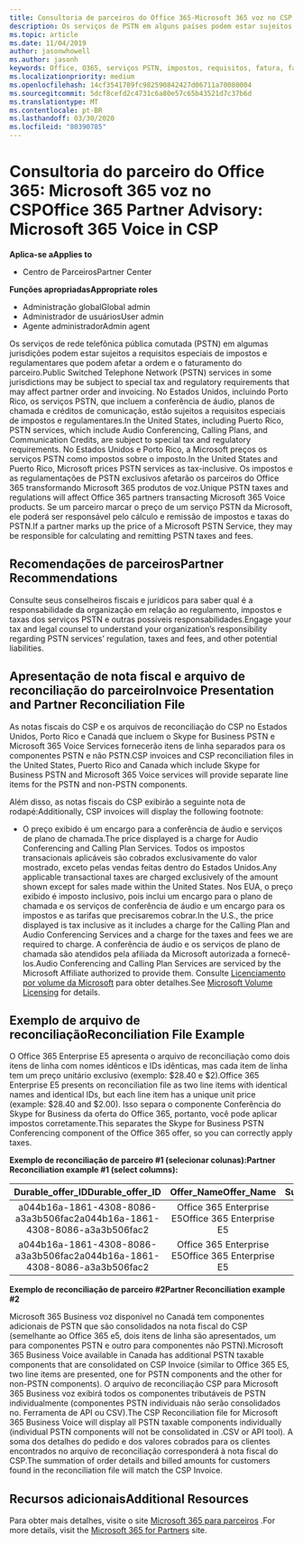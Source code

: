 ```yaml
---
title: Consultoria de parceiros do Office 365-Microsoft 365 voz no CSP | Centro de parceiros
description: Os serviços de PSTN em alguns países podem estar sujeitos a requisitos especiais de impostos e regulatórios que podem afetar a ordem e o faturamento do parceiro.
ms.topic: article
ms.date: 11/04/2019
author: jasonwhowell
ms.author: jasonh
keywords: Office, O365, serviços PSTN, impostos, requisitos, fatura, faturamento
ms.localizationpriority: medium
ms.openlocfilehash: 14cf3541789fc982590842427d06711a70080004
ms.sourcegitcommit: 5dcf8cefd2c4731c6a80e57c65b43521d7c37b6d
ms.translationtype: MT
ms.contentlocale: pt-BR
ms.lasthandoff: 03/30/2020
ms.locfileid: "80390785"
---
```

# <a name="office-365-partner-advisory-microsoft-365-voice-in-csp"></a><span data-ttu-id="16ed4-104">Consultoria do parceiro do Office 365: Microsoft 365 voz no CSP</span><span class="sxs-lookup"><span data-stu-id="16ed4-104">Office 365 Partner Advisory: Microsoft 365 Voice in CSP</span></span>

<span data-ttu-id="16ed4-105">**Aplica-se a**</span><span class="sxs-lookup"><span data-stu-id="16ed4-105">**Applies to**</span></span>

- <span data-ttu-id="16ed4-106">Centro de Parceiros</span><span class="sxs-lookup"><span data-stu-id="16ed4-106">Partner Center</span></span>  

<span data-ttu-id="16ed4-107">**Funções apropriadas**</span><span class="sxs-lookup"><span data-stu-id="16ed4-107">**Appropriate roles**</span></span>
-   <span data-ttu-id="16ed4-108">Administração global</span><span class="sxs-lookup"><span data-stu-id="16ed4-108">Global admin</span></span>
-   <span data-ttu-id="16ed4-109">Administrador de usuários</span><span class="sxs-lookup"><span data-stu-id="16ed4-109">User admin</span></span>
-   <span data-ttu-id="16ed4-110">Agente administrador</span><span class="sxs-lookup"><span data-stu-id="16ed4-110">Admin agent</span></span>

<span data-ttu-id="16ed4-111">Os serviços de rede telefônica pública comutada (PSTN) em algumas jurisdições podem estar sujeitos a requisitos especiais de impostos e regulamentares que podem afetar a ordem e o faturamento do parceiro.</span><span class="sxs-lookup"><span data-stu-id="16ed4-111">Public Switched Telephone Network (PSTN) services in some jurisdictions may be subject to special tax and regulatory requirements that may affect partner order and invoicing.</span></span> <span data-ttu-id="16ed4-112">No Estados Unidos, incluindo Porto Rico, os serviços PSTN, que incluem a conferência de áudio, planos de chamada e créditos de comunicação, estão sujeitos a requisitos especiais de impostos e regulamentares.</span><span class="sxs-lookup"><span data-stu-id="16ed4-112">In the United States, including Puerto Rico, PSTN services, which include Audio Conferencing, Calling Plans, and Communication Credits, are subject to special tax and regulatory requirements.</span></span> <span data-ttu-id="16ed4-113">No Estados Unidos e Porto Rico, a Microsoft preços os serviços PSTN como impostos sobre o imposto.</span><span class="sxs-lookup"><span data-stu-id="16ed4-113">In the United States and Puerto Rico, Microsoft prices PSTN services as tax-inclusive.</span></span>  <span data-ttu-id="16ed4-114">Os impostos e as regulamentações de PSTN exclusivos afetarão os parceiros do Office 365 transformando Microsoft 365 produtos de voz.</span><span class="sxs-lookup"><span data-stu-id="16ed4-114">Unique PSTN taxes and regulations will affect Office 365 partners transacting Microsoft 365 Voice products.</span></span>  <span data-ttu-id="16ed4-115">Se um parceiro marcar o preço de um serviço PSTN da Microsoft, ele poderá ser responsável pelo cálculo e remissão de impostos e taxas do PSTN.</span><span class="sxs-lookup"><span data-stu-id="16ed4-115">If a partner marks up the price of a Microsoft PSTN Service, they may be responsible for calculating and remitting PSTN taxes and fees.</span></span>

## <a name="partner-recommendations"></a><span data-ttu-id="16ed4-116">Recomendações de parceiros</span><span class="sxs-lookup"><span data-stu-id="16ed4-116">Partner Recommendations</span></span>

<span data-ttu-id="16ed4-117">Consulte seus conselheiros fiscais e jurídicos para saber qual é a responsabilidade da organização em relação ao regulamento, impostos e taxas dos serviços PSTN e outras possíveis responsabilidades.</span><span class="sxs-lookup"><span data-stu-id="16ed4-117">Engage your tax and legal counsel to understand your organization’s responsibility regarding PSTN services’ regulation, taxes and fees, and other potential liabilities.</span></span>

## <a name="invoice-presentation-and-partner-reconciliation-file"></a><span data-ttu-id="16ed4-118">Apresentação de nota fiscal e arquivo de reconciliação do parceiro</span><span class="sxs-lookup"><span data-stu-id="16ed4-118">Invoice Presentation and Partner Reconciliation File</span></span>

<span data-ttu-id="16ed4-119">As notas fiscais do CSP e os arquivos de reconciliação do CSP no Estados Unidos, Porto Rico e Canadá que incluem o Skype for Business PSTN e Microsoft 365 Voice Services fornecerão itens de linha separados para os componentes PSTN e não PSTN.</span><span class="sxs-lookup"><span data-stu-id="16ed4-119">CSP invoices and CSP reconciliation files in the United States, Puerto Rico and Canada which include Skype for Business PSTN and Microsoft 365 Voice services will provide separate line items for the PSTN and non-PSTN components.</span></span>

<span data-ttu-id="16ed4-120">Além disso, as notas fiscais do CSP exibirão a seguinte nota de rodapé:</span><span class="sxs-lookup"><span data-stu-id="16ed4-120">Additionally, CSP invoices will display the following footnote:</span></span>

* <span data-ttu-id="16ed4-121">O preço exibido é um encargo para a conferência de áudio e serviços de plano de chamada.</span><span class="sxs-lookup"><span data-stu-id="16ed4-121">The price displayed is a charge for Audio Conferencing and Calling Plan Services.</span></span>  <span data-ttu-id="16ed4-122">Todos os impostos transacionais aplicáveis são cobrados exclusivamente do valor mostrado, exceto pelas vendas feitas dentro do Estados Unidos.</span><span class="sxs-lookup"><span data-stu-id="16ed4-122">Any applicable transactional taxes are charged exclusively of the amount shown except for sales made within the United States.</span></span>  <span data-ttu-id="16ed4-123">Nos EUA, o preço exibido é imposto inclusivo, pois inclui um encargo para o plano de chamada e os serviços de conferência de áudio e um encargo para os impostos e as tarifas que precisaremos cobrar.</span><span class="sxs-lookup"><span data-stu-id="16ed4-123">In the U.S., the price displayed is tax inclusive as it includes a charge for the Calling Plan and Audio Conferencing Services and a charge for the taxes and fees we are required to charge.</span></span>  <span data-ttu-id="16ed4-124">A conferência de áudio e os serviços de plano de chamada são atendidos pela afiliada da Microsoft autorizada a fornecê-los.</span><span class="sxs-lookup"><span data-stu-id="16ed4-124">Audio Conferencing and Calling Plan Services are serviced by the Microsoft Affiliate authorized to provide them.</span></span>  <span data-ttu-id="16ed4-125">Consulte [Licenciamento por volume da Microsoft](https://go.microsoft.com/fwlink/?LinkId=690247) para obter detalhes.</span><span class="sxs-lookup"><span data-stu-id="16ed4-125">See [Microsoft Volume Licensing](https://go.microsoft.com/fwlink/?LinkId=690247) for details.</span></span>

## <a name="reconciliation-file-example"></a><span data-ttu-id="16ed4-126">Exemplo de arquivo de reconciliação</span><span class="sxs-lookup"><span data-stu-id="16ed4-126">Reconciliation File Example</span></span>

<span data-ttu-id="16ed4-127">O Office 365 Enterprise E5 apresenta o arquivo de reconciliação como dois itens de linha com nomes idênticos e IDs idênticas, mas cada item de linha tem um preço unitário exclusivo (exemplo: $28.40 e $2).</span><span class="sxs-lookup"><span data-stu-id="16ed4-127">Office 365 Enterprise E5 presents on reconciliation file as two line items with identical names and identical IDs, but each line item has a unique unit price (example: $28.40 and $2.00).</span></span> <span data-ttu-id="16ed4-128">Isso separa o componente Conferência do Skype for Business da oferta do Office 365, portanto, você pode aplicar impostos corretamente.</span><span class="sxs-lookup"><span data-stu-id="16ed4-128">This separates the Skype for Business PSTN Conferencing component of the Office 365 offer, so you can correctly apply taxes.</span></span>

<span data-ttu-id="16ed4-129">**Exemplo de reconciliação de parceiro #1 (selecionar colunas):**</span><span class="sxs-lookup"><span data-stu-id="16ed4-129">**Partner Reconciliation example #1 (select columns):**</span></span>

|<span data-ttu-id="16ed4-130">**Durable_offer_ID**</span><span class="sxs-lookup"><span data-stu-id="16ed4-130">**Durable_offer_ID**</span></span>|<span data-ttu-id="16ed4-131">**Offer_Name**</span><span class="sxs-lookup"><span data-stu-id="16ed4-131">**Offer_Name**</span></span>|<span data-ttu-id="16ed4-132">**Subscription_Start_Date**</span><span class="sxs-lookup"><span data-stu-id="16ed4-132">**Subscription_Start_Date**</span></span>|<span data-ttu-id="16ed4-133">**Subscription_End_Date**</span><span class="sxs-lookup"><span data-stu-id="16ed4-133">**Subscription_End_Date**</span></span>|<span data-ttu-id="16ed4-134">**Charge_Start_Date**</span><span class="sxs-lookup"><span data-stu-id="16ed4-134">**Charge_Start_Date**</span></span>|<span data-ttu-id="16ed4-135">**Charge_End_Date**</span><span class="sxs-lookup"><span data-stu-id="16ed4-135">**Charge_End_Date**</span></span>|<span data-ttu-id="16ed4-136">**Charge_Type**</span><span class="sxs-lookup"><span data-stu-id="16ed4-136">**Charge_Type**</span></span>|<span data-ttu-id="16ed4-137">**Unit_Price**</span><span class="sxs-lookup"><span data-stu-id="16ed4-137">**Unit_Price**</span></span>|
|:----:|:----:|:----:|:----:|:----:|:----:|:----:|:----:|
|<span data-ttu-id="16ed4-138">a044b16a-1861-4308-8086-a3a3b506fac2</span><span class="sxs-lookup"><span data-stu-id="16ed4-138">a044b16a-1861-4308-8086-a3a3b506fac2</span></span>   |<span data-ttu-id="16ed4-139">Office 365 Enterprise E5</span><span class="sxs-lookup"><span data-stu-id="16ed4-139">Office 365 Enterprise E5</span></span>   |<span data-ttu-id="16ed4-140">8/10/2019 0:00</span><span class="sxs-lookup"><span data-stu-id="16ed4-140">8/10/2019 0:00</span></span>   |<span data-ttu-id="16ed4-141">8/11/2019 0:00</span><span class="sxs-lookup"><span data-stu-id="16ed4-141">8/11/2019 0:00</span></span>   |<span data-ttu-id="16ed4-142">8/11/2019 0:00</span><span class="sxs-lookup"><span data-stu-id="16ed4-142">8/11/2019 0:00</span></span>|<span data-ttu-id="16ed4-143">9/10/2019 0:00</span><span class="sxs-lookup"><span data-stu-id="16ed4-143">9/10/2019 0:00</span></span>   |<span data-ttu-id="16ed4-144">Taxa do ciclo</span><span class="sxs-lookup"><span data-stu-id="16ed4-144">Cycle fee</span></span>   |<span data-ttu-id="16ed4-145">28,40</span><span class="sxs-lookup"><span data-stu-id="16ed4-145">28.40</span></span>   |
|<span data-ttu-id="16ed4-146">a044b16a-1861-4308-8086-a3a3b506fac2</span><span class="sxs-lookup"><span data-stu-id="16ed4-146">a044b16a-1861-4308-8086-a3a3b506fac2</span></span>   |<span data-ttu-id="16ed4-147">Office 365 Enterprise E5</span><span class="sxs-lookup"><span data-stu-id="16ed4-147">Office 365 Enterprise E5</span></span>   |<span data-ttu-id="16ed4-148">8/10/2019 0:00</span><span class="sxs-lookup"><span data-stu-id="16ed4-148">8/10/2019 0:00</span></span>   |<span data-ttu-id="16ed4-149">8/11/2019 0:00</span><span class="sxs-lookup"><span data-stu-id="16ed4-149">8/11/2019 0:00</span></span>   |<span data-ttu-id="16ed4-150">8/11/2019 0:00</span><span class="sxs-lookup"><span data-stu-id="16ed4-150">8/11/2019 0:00</span></span>   |<span data-ttu-id="16ed4-151">9/10/2019 0:00</span><span class="sxs-lookup"><span data-stu-id="16ed4-151">9/10/2019 0:00</span></span>   |<span data-ttu-id="16ed4-152">Taxa do ciclo</span><span class="sxs-lookup"><span data-stu-id="16ed4-152">Cycle fee</span></span>   |<span data-ttu-id="16ed4-153">2.00</span><span class="sxs-lookup"><span data-stu-id="16ed4-153">2.00</span></span>   |

<span data-ttu-id="16ed4-154">**Exemplo de reconciliação de parceiro #2**</span><span class="sxs-lookup"><span data-stu-id="16ed4-154">**Partner Reconciliation example #2**</span></span>

<span data-ttu-id="16ed4-155">Microsoft 365 Business voz disponível no Canadá tem componentes adicionais de PSTN que são consolidados na nota fiscal do CSP (semelhante ao Office 365 e5, dois itens de linha são apresentados, um para componentes PSTN e outro para componentes não PSTN).</span><span class="sxs-lookup"><span data-stu-id="16ed4-155">Microsoft 365 Business Voice available in Canada has additional PSTN taxable components that are consolidated on CSP Invoice (similar to Office 365 E5, two line items are presented, one for PSTN components and the other for non-PSTN components).</span></span>  <span data-ttu-id="16ed4-156">O arquivo de reconciliação CSP para Microsoft 365 Business voz exibirá todos os componentes tributáveis de PSTN individualmente (componentes PSTN individuais não serão consolidados no. Ferramenta de API ou CSV).</span><span class="sxs-lookup"><span data-stu-id="16ed4-156">The CSP Reconciliation file for Microsoft 365 Business Voice will display all PSTN taxable components individually (individual PSTN components will not be consolidated in .CSV or API tool).</span></span>  <span data-ttu-id="16ed4-157">A soma dos detalhes do pedido e dos valores cobrados para os clientes encontrados no arquivo de reconciliação corresponderá à nota fiscal do CSP.</span><span class="sxs-lookup"><span data-stu-id="16ed4-157">The summation of order details and billed amounts for customers found in the reconciliation file will match the CSP Invoice.</span></span>

## <a name="additional-resources"></a><span data-ttu-id="16ed4-158">Recursos adicionais</span><span class="sxs-lookup"><span data-stu-id="16ed4-158">Additional Resources</span></span>
<span data-ttu-id="16ed4-159">Para obter mais detalhes, visite o site [Microsoft 365 para parceiros](https://drumbeat.office.com/Pages/home2016.aspx) .</span><span class="sxs-lookup"><span data-stu-id="16ed4-159">For more details, visit the [Microsoft 365 for Partners](https://drumbeat.office.com/Pages/home2016.aspx) site.</span></span>

